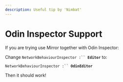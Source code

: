 ```yaml
---
description: Useful tip by 'Nimbat'
---
```


# Odin Inspector Support

If you are trying use Mirror together with Odin Inspector:

Change `NetworkBehaviourInspector :`` `**`Editor`** to:

`NetworkBehaviourInspector :`` `**`OdinEditor`**

Then it should work!
